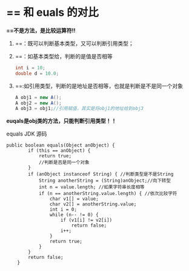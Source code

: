 # == 和 euals 的对比

**==不是方法，是比较运算符!!**

1. ==：既可以判断基本类型，又可以判断引用类型；

2. ==：如基本类型给，判断的是值是否相等

   ```java
   int i = 10;
   double d = 10.0;
   ```

3. ==:如引用类型，判断的是地址是否相等，也就是判断是不是同一个对象

   ```java
   A obj1 = new A();
   A obj2 = new A();
   A obj3 = obj1;//引用赋值，其实是将obj1的地址给到obj3
   ```
**euqals是obj类的方法，只能判断引用类型！！**

equals JDK 源码

```
public boolean equals(Object anObject) {
        if (this == anObject) {
            return true;
            //判断是否是同一个对象
        }
        if (anObject instanceof String) { //判断类型是不是String
            String anotherString = (String)anObject;//向下转型
            int n = value.length; //如果字符串长度相等
            if (n == anotherString.value.length) { //依次比较字符
                char v1[] = value;
                char v2[] = anotherString.value;
                int i = 0;
                while (n-- != 0) {
                    if (v1[i] != v2[i])
                        return false;
                    i++;
                }
                return true;
            }
        }
        return false;
    }
   